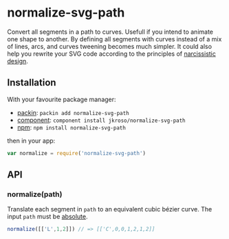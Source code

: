 
# normalize-svg-path

  Convert all segments in a path to curves. Usefull if you intend to animate one shape to another. By defining all segments with curves instead of a mix of lines, arcs, and curves tweening becomes much simpler. It could also help you rewrite your SVG code according to the principles of [narcissistic design](//vimeo.com/77199361).

## Installation

With your favourite package manager:

- [packin](//github.com/jkroso/packin): `packin add normalize-svg-path`
- [component](//github.com/component/component#installing-packages): `component install jkroso/normalize-svg-path`
- [npm](//npmjs.org/doc/cli/npm-install.html): `npm install normalize-svg-path`

then in your app:

```js
var normalize = require('normalize-svg-path')
```

## API

### normalize(path)

  Translate each segment in `path` to an equivalent cubic bézier curve. The input `path` must be [absolute](//github.com/jkroso/abs-svg-path).

```js
normalize([['L',1,2]]) // => [['C',0,0,1,2,1,2]]
```
